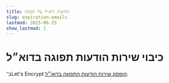 ```yaml
---
title: הודעות דוא״ל על תפוגה
slug: expiration-emails
lastmod: 2025-06-25
show_lastmod: 1
---
```


# כיבוי שירות הודעות תפוגה בדוא״ל

ב־Let's Encrypt [הופסק שירות הודעות התפוגה בדוא״ל](/2025/01/22/ending-expiration-emails/).
